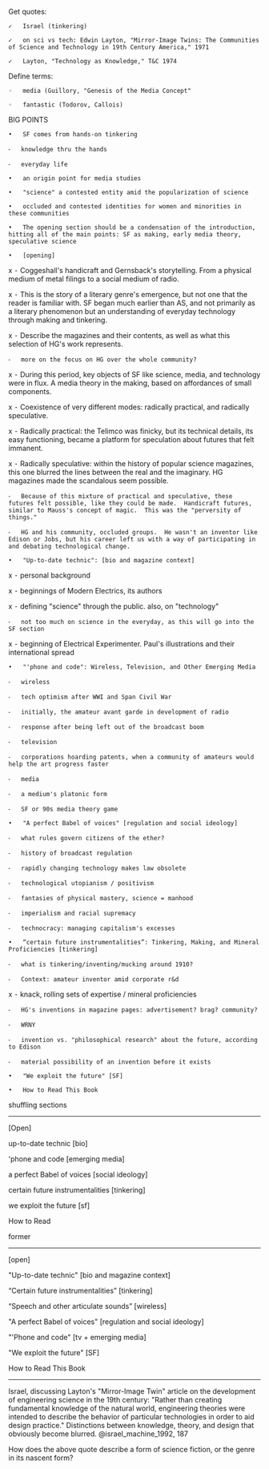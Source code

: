 Get quotes:

	✓	Israel (tinkering)

	✓	on sci vs tech: Edwin Layton, "Mirror-Image Twins: The Communities of Science and Technology in 19th Century America," 1971

	✓	Layton, "Technology as Knowledge," T&C 1974

Define terms:

	◦	media (Guillory, "Genesis of the Media Concept"

	◦	fantastic (Todorov, Callois)

BIG POINTS

	•	SF comes from hands-on tinkering

	⁃	knowledge thru the hands

	⁃	everyday life

	•	an origin point for media studies

	•	"science" a contested entity amid the popularization of science

	•	occluded and contested identities for women and minorities in these communities

	•	The opening section should be a condensation of the introduction, hitting all of the main points: SF as making, early media theory, speculative science

	•	[opening]

x	⁃	Coggeshall's handicraft and Gernsback's storytelling.  From a physical medium of metal filings to a social medium of radio.

x	⁃	This is the story of a literary genre's emergence, but not one that the reader is familiar with.  SF began much earlier than AS, and not primarily as a literary phenomenon but an understanding of everyday technology through making and tinkering.

x	⁃	Describe the magazines and their contents, as well as what this selection of HG's work represents.

	⁃	more on the focus on HG over the whole community?

x	⁃	During this period, key objects of SF like science, media, and technology were in flux.  A media theory in the making, based on affordances of small components.

x	⁃	Coexistence of very different modes: radically practical, and radically speculative.

x	⁃	Radically practical: the Telimco was finicky, but its technical details, its easy functioning, became a platform for speculation about futures that felt immanent.

x	⁃	Radically speculative: within the history of popular science magazines, this one blurred the lines between the real and the imaginary.  HG magazines made the scandalous seem possible.

	⁃	Because of this mixture of practical and speculative, these futures felt possible, like they could be made.  Handicraft futures, similar to Mauss's concept of magic.  This was the "perversity of things."

	⁃	HG and his community, occluded groups.  He wasn't an inventor like Edison or Jobs, but his career left us with a way of participating in and debating technological change.

	•	"Up-to-date technic": [bio and magazine context]

x	⁃	personal background

x	⁃	beginnings of Modern Electrics, its authors

x	⁃	defining "science" through the public. also, on "technology"

	⁃	not too much on science in the everyday, as this will go into the SF section

x	⁃	beginning of Electrical Experimenter. Paul's illustrations and their international spread

	•	"'phone and code": Wireless, Television, and Other Emerging Media

	⁃	wireless

	⁃	tech optimism after WWI and Span Civil War

	⁃	initially, the amateur avant garde in development of radio

	⁃	response after being left out of the broadcast boom

	⁃	television

	⁃	corporations hoarding patents, when a community of amateurs would help the art progress faster

	⁃	media

	⁃	a medium's platonic form

	⁃	SF or 90s media theory game

	•	"A perfect Babel of voices" [regulation and social ideology]

	⁃	what rules govern citizens of the ether?

	⁃	history of broadcast regulation

	⁃	rapidly changing technology makes law obsolete

	⁃	technological utopianism / positivism

	⁃	fantasies of physical mastery, science = manhood

	⁃	imperialism and racial supremacy

	⁃	technocracy: managing capitalism's excesses

	•	“certain future instrumentalities”: Tinkering, Making, and Mineral Proficiencies [tinkering]

	⁃	what is tinkering/inventing/mucking around 1910?

	⁃	Context: amateur inventor amid corporate r&d

x	⁃	knack, rolling sets of expertise / mineral proficiencies

	⁃	HG's inventions in magazine pages: advertisement? brag? community?

	⁃	WRNY

	⁃	invention vs. "philosophical research" about the future, according to Edison

	⁃	material possibility of an invention before it exists

	•	"We exploit the future" [SF]

	•	How to Read This Book

shuffling sections

--------------------------

[Open]

up-to-date technic [bio]

'phone and code [emerging media]

a perfect Babel of voices [social ideology]

certain future instrumentalities [tinkering]

we exploit the future [sf]

How to Read

former

----------------------------

[open]

"Up-to-date technic" [bio and magazine context]

“Certain future instrumentalities” [tinkering]

“Speech and other articulate sounds” [wireless]

"A perfect Babel of voices" [regulation and social ideology]

"'Phone and code" [tv + emerging media]

"We exploit the future" [SF]

How to Read This Book

* * * * * * * * * * * 

Israel, discussing Layton's "Mirror-Image Twin" article on the development of engineering science in the 19th century:  "Rather than creating fundamental knowledge of the natural world, engineering theories were intended to describe the behavior of particular technologies in order to aid design practice."  Distinctions between knowledge, theory, and design that obviously become blurred.  @israel_machine_1992, 187

How does the above quote describe a form of science fiction, or the genre in its nascent form?